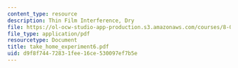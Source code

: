 ```yaml
---
content_type: resource
description: Thin Film Interference, Dry
file: https://ol-ocw-studio-app-production.s3.amazonaws.com/courses/8-03-physics-iii-spring-2003/d9f8f74472831fee16ce530097ef7b5e_take_home_experiment6.pdf
file_type: application/pdf
resourcetype: Document
title: take_home_experiment6.pdf
uid: d9f8f744-7283-1fee-16ce-530097ef7b5e
---
```

